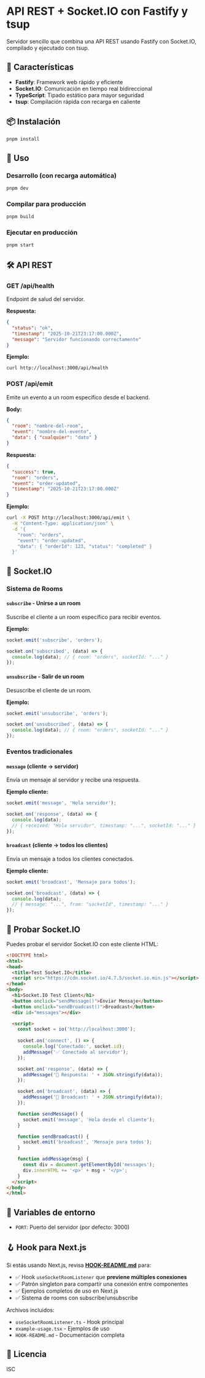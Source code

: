 # API REST + Socket.IO con Fastify y tsup

Servidor sencillo que combina una API REST usando Fastify con Socket.IO, compilado y ejecutado con tsup.

## 🚀 Características

- **Fastify**: Framework web rápido y eficiente
- **Socket.IO**: Comunicación en tiempo real bidireccional
- **TypeScript**: Tipado estático para mayor seguridad
- **tsup**: Compilación rápida con recarga en caliente

## 📦 Instalación

```bash
pnpm install
```

## 🔧 Uso

### Desarrollo (con recarga automática)

```bash
pnpm dev
```

### Compilar para producción

```bash
pnpm build
```

### Ejecutar en producción

```bash
pnpm start
```

## 🛠️ API REST

### GET /api/health

Endpoint de salud del servidor.

**Respuesta:**
```json
{
  "status": "ok",
  "timestamp": "2025-10-21T23:17:00.000Z",
  "message": "Servidor funcionando correctamente"
}
```

**Ejemplo:**
```bash
curl http://localhost:3000/api/health
```

### POST /api/emit

Emite un evento a un room específico desde el backend.

**Body:**
```json
{
  "room": "nombre-del-room",
  "event": "nombre-del-evento",
  "data": { "cualquier": "dato" }
}
```

**Respuesta:**
```json
{
  "success": true,
  "room": "orders",
  "event": "order-updated",
  "timestamp": "2025-10-21T23:17:00.000Z"
}
```

**Ejemplo:**
```bash
curl -X POST http://localhost:3000/api/emit \
  -H "Content-Type: application/json" \
  -d '{
    "room": "orders",
    "event": "order-updated",
    "data": { "orderId": 123, "status": "completed" }
  }'
```

## 🔌 Socket.IO

### Sistema de Rooms

#### `subscribe` - Unirse a un room
Suscribe el cliente a un room específico para recibir eventos.

**Ejemplo:**
```javascript
socket.emit('subscribe', 'orders');

socket.on('subscribed', (data) => {
  console.log(data); // { room: "orders", socketId: "..." }
});
```

#### `unsubscribe` - Salir de un room
Desuscribe el cliente de un room.

**Ejemplo:**
```javascript
socket.emit('unsubscribe', 'orders');

socket.on('unsubscribed', (data) => {
  console.log(data); // { room: "orders", socketId: "..." }
});
```

### Eventos tradicionales

#### `message` (cliente → servidor)
Envía un mensaje al servidor y recibe una respuesta.

**Ejemplo cliente:**
```javascript
socket.emit('message', 'Hola servidor');

socket.on('response', (data) => {
  console.log(data);
  // { received: "Hola servidor", timestamp: "...", socketId: "..." }
});
```

#### `broadcast` (cliente → todos los clientes)
Envía un mensaje a todos los clientes conectados.

**Ejemplo cliente:**
```javascript
socket.emit('broadcast', 'Mensaje para todos');

socket.on('broadcast', (data) => {
  console.log(data);
  // { message: "...", from: "socketId", timestamp: "..." }
});
```

## 🧪 Probar Socket.IO

Puedes probar el servidor Socket.IO con este cliente HTML:

```html
<!DOCTYPE html>
<html>
<head>
  <title>Test Socket.IO</title>
  <script src="https://cdn.socket.io/4.7.5/socket.io.min.js"></script>
</head>
<body>
  <h1>Socket.IO Test Client</h1>
  <button onclick="sendMessage()">Enviar Mensaje</button>
  <button onclick="sendBroadcast()">Broadcast</button>
  <div id="messages"></div>

  <script>
    const socket = io('http://localhost:3000');
    
    socket.on('connect', () => {
      console.log('Conectado:', socket.id);
      addMessage('✅ Conectado al servidor');
    });

    socket.on('response', (data) => {
      addMessage('📨 Respuesta: ' + JSON.stringify(data));
    });

    socket.on('broadcast', (data) => {
      addMessage('📢 Broadcast: ' + JSON.stringify(data));
    });

    function sendMessage() {
      socket.emit('message', 'Hola desde el cliente');
    }

    function sendBroadcast() {
      socket.emit('broadcast', 'Mensaje para todos');
    }

    function addMessage(msg) {
      const div = document.getElementById('messages');
      div.innerHTML += '<p>' + msg + '</p>';
    }
  </script>
</body>
</html>
```

## 📝 Variables de entorno

- `PORT`: Puerto del servidor (por defecto: 3000)

## 🪝 Hook para Next.js

Si estás usando Next.js, revisa **[HOOK-README.md](./HOOK-README.md)** para:

- ✅ Hook `useSocketRoomListener` que **previene múltiples conexiones**
- ✅ Patrón singleton para compartir una conexión entre componentes
- ✅ Ejemplos completos de uso en Next.js
- ✅ Sistema de rooms con subscribe/unsubscribe

Archivos incluidos:
- `useSocketRoomListener.ts` - Hook principal
- `example-usage.tsx` - Ejemplos de uso
- `HOOK-README.md` - Documentación completa

## 📄 Licencia

ISC
